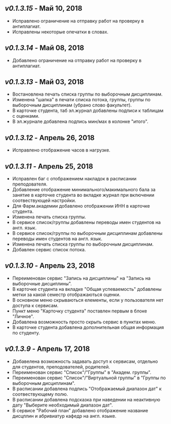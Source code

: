 _v0.1.3.15_ - Май 10, 2018
------------------------

- Исправлено ограничение на отправку работ на проверку в антиплагиат.
- Исправлены некоторые опечатки в словах.

_v0.1.3.14_ - Май 08, 2018
------------------------

- Добавлено ограничение на отправку работ на проверку в антиплагиат.

_v0.1.3.13_ - Май 03, 2018
------------------------

- Востановлена печать списка группы по выборочным дисциплинам.
- Изменена "шапка" в печати списка потока, группы, группы по выборочным дисциплинам (убрано слово факультет).
- В карточке студента, таб эл.журнал добавлены подписи к таблицам с оценками.
- В эл.журнале добавлена подпись мин/мах в колонке "итого".

_v0.1.3.12_ - Апрель 26, 2018
------------------------

- Исправлено отображение часов в нагрузке.

_v0.1.3.11_ - Апрель 25, 2018
------------------------

- Исправлен баг с отображением накладок в расписании преподователя.
- Добавление отображение минимального/макимального бала за занятие в карточке студента во вкладке журнал при включении соотвествующей настройки.
- Для Фарм.академии добавлено отображении ИНН в карточке студента.
- Изменена печать списка группы.
- В сервисе список/группы добавлены переводы имен студентов на англ. язык.
- В сервисе список/группы по выборочным дисциплинам добавлены переводы имен студентов на англ. язык.
- Изменена печать списка группы по выборочным дисциплинам.
- Добавлен сервис список потока.

_v0.1.3.10_ - Апрель 23, 2018
------------------------

- Переименован сервис "Запись на дисциплины" на "Запись на выборочные дисциплины".
- В карточке студента на вкладке "Общая успеваемость" добавлены метки за какой семестр отображаються оценки.
- В основном меню скрываються елементы, если у пользователя нет доступа к сервисам.
- Пункт меню "Карточку студента" поставлен первым в блоке "Личное".
- Добавлена возможность просто скрыть сервис в пунктах меню.
- В карточке студента добавлена дополнительная общая информация по студенту.

_v0.1.3.9_ - Апрель 17, 2018
------------------------

- Добавелена возможность задавать доступ к сервисам, отдельно для студентов, преподователей, родителей.
- Переименован сервис "Список"/"Группы" в "Академ. группы".
- Переименован сервис "Список"/"Виртуальной группы" в "Группы по выборочным дисциплинам".
- В расписании добавлена подпись "Отображаемый диапазон дат" к соотвествующему полю.
- В расписании добавлена подсказка при наведении на неактивную дату "Выберите необходимый диапазон дат".
- В сервисе "Рабочий план" добавлено отображение название дисцплин и абривиатур кафедр на англ. языке.